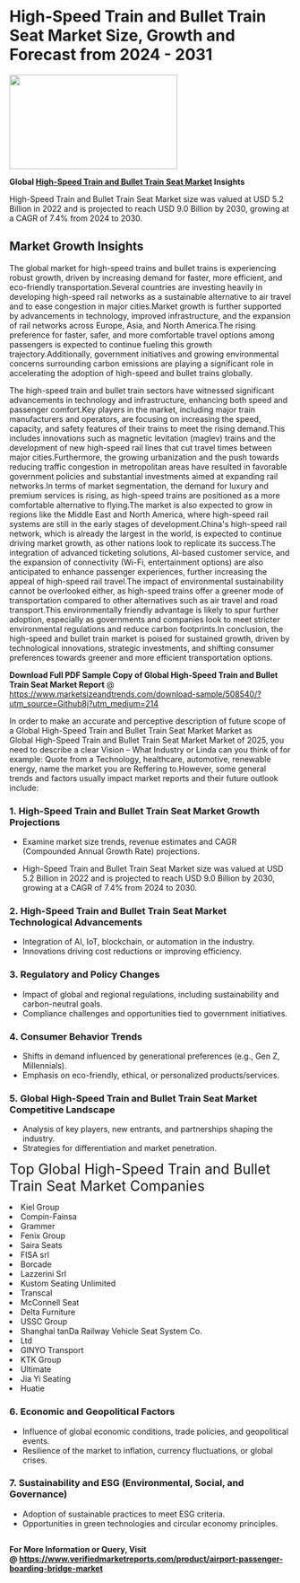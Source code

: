 <H1>High-Speed Train and Bullet Train Seat Market Size, Growth and Forecast from 2024 - 2031</H1><img class="aligncenter size-medium wp-image-584254" src="https://thirdeyenews.in/wp-content/uploads/2024/09/Global-Market-Research-300x168.jpeg" alt="" width="300" height="168" /><p><strong>Global&nbsp;<a href="https://www.marketsizeandtrends.com/download-sample/508540/?utm_source=Github8j?utm_medium=214">High-Speed Train and Bullet Train Seat Market</a> Insights</strong></p><p>High-Speed Train and Bullet Train Seat Market size was valued at USD 5.2 Billion in 2022 and is projected to reach USD 9.0 Billion by 2030, growing at a CAGR of 7.4% from 2024 to 2030.</p><p><h2>Market Growth Insights</h2> <p>The global market for high-speed trains and bullet trains is experiencing robust growth, driven by increasing demand for faster, more efficient, and eco-friendly transportation.Several countries are investing heavily in developing high-speed rail networks as a sustainable alternative to air travel and to ease congestion in major cities.Market growth is further supported by advancements in technology, improved infrastructure, and the expansion of rail networks across Europe, Asia, and North America.The rising preference for faster, safer, and more comfortable travel options among passengers is expected to continue fueling this growth trajectory.Additionally, government initiatives and growing environmental concerns surrounding carbon emissions are playing a significant role in accelerating the adoption of high-speed and bullet trains globally.</p> <p>The high-speed train and bullet train sectors have witnessed significant advancements in technology and infrastructure, enhancing both speed and passenger comfort.Key players in the market, including major train manufacturers and operators, are focusing on increasing the speed, capacity, and safety features of their trains to meet the rising demand.This includes innovations such as magnetic levitation (maglev) trains and the development of new high-speed rail lines that cut travel times between major cities.Furthermore, the growing urbanization and the push towards reducing traffic congestion in metropolitan areas have resulted in favorable government policies and substantial investments aimed at expanding rail networks.In terms of market segmentation, the demand for luxury and premium services is rising, as high-speed trains are positioned as a more comfortable alternative to flying.The market is also expected to grow in regions like the Middle East and North America, where high-speed rail systems are still in the early stages of development.China's high-speed rail network, which is already the largest in the world, is expected to continue driving market growth, as other nations look to replicate its success.The integration of advanced ticketing solutions, AI-based customer service, and the expansion of connectivity (Wi-Fi, entertainment options) are also anticipated to enhance passenger experiences, further increasing the appeal of high-speed rail travel.The impact of environmental sustainability cannot be overlooked either, as high-speed trains offer a greener mode of transportation compared to other alternatives such as air travel and road transport.This environmentally friendly advantage is likely to spur further adoption, especially as governments and companies look to meet stricter environmental regulations and reduce carbon footprints.In conclusion, the high-speed and bullet train market is poised for sustained growth, driven by technological innovations, strategic investments, and shifting consumer preferences towards greener and more efficient transportation options.</p> <p><span class=""><strong>Download Full PDF Sample Copy of Global High-Speed Train and Bullet Train Seat Market Report</strong> @ <a href="https://www.marketsizeandtrends.com/download-sample/508540/?utm_source=Github8j?utm_medium=214" target="_blank">https://www.marketsizeandtrends.com/download-sample/508540/?utm_source=Github8j?utm_medium=214</a></span></p><p>In order to make an accurate and perceptive description of future scope of a Global&nbsp;High-Speed Train and Bullet Train Seat Market Market as Global&nbsp;High-Speed Train and Bullet Train Seat Market Market of 2025, you need to describe a clear Vision &ndash; What Industry or Linda can you think of for example: Quote from a Technology, healthcare, automotive, renewable energy, name the market you are Reffering to.However, some general trends and factors usually impact market reports and their future outlook include:</p><h3>1.&nbsp;<strong>High-Speed Train and Bullet Train Seat Market Growth Projections</strong></h3><ul><li>Examine market size trends, revenue estimates and CAGR (Compounded Annual Growth Rate) projections.</li><li><p>High-Speed Train and Bullet Train Seat Market size was valued at USD 5.2 Billion in 2022 and is projected to reach USD 9.0 Billion by 2030, growing at a CAGR of 7.4% from 2024 to 2030.</p></li></ul><h3>2.&nbsp;<strong>High-Speed Train and Bullet Train Seat Market Technological Advancements</strong></h3><ul><li>Integration of AI, IoT, blockchain, or automation in the industry.</li><li>Innovations driving cost reductions or improving efficiency.</li></ul><h3>3.&nbsp;<strong>Regulatory and Policy Changes</strong></h3><ul><li>Impact of global and regional regulations, including sustainability and carbon-neutral goals.</li><li>Compliance challenges and opportunities tied to government initiatives.</li></ul><h3>4.&nbsp;<strong>Consumer Behavior Trends</strong></h3><ul><li>Shifts in demand influenced by generational preferences (e.g., Gen Z, Millennials).</li><li>Emphasis on eco-friendly, ethical, or personalized products/services.</li></ul><h3>5.&nbsp;<strong>Global High-Speed Train and Bullet Train Seat Market Competitive Landscape</strong></h3><ul><li>Analysis of key players, new entrants, and partnerships shaping the industry.</li><li>Strategies for differentiation and market penetration.</li></ul><p data-pm-slice="1 1 []"><span style="color: inherit; font-family: inherit; font-size: 25px;">Top Global High-Speed Train and Bullet Train Seat Market Companies</span></p><div class="" data-test-id=""><p><li>Kiel Group</li><li> Compin-Fainsa</li><li> Grammer</li><li> Fenix Group</li><li> Saira Seats</li><li> FISA srl</li><li> Borcade</li><li> Lazzerini Srl</li><li> Kustom Seating Unlimited</li><li> Transcal</li><li> McConnell Seat</li><li> Delta Furniture</li><li> USSC Group</li><li> Shanghai tanDa Railway Vehicle Seat System Co.</li><li>Ltd</li><li> GINYO Transport</li><li> KTK Group</li><li> Ultimate</li><li> Jia Yi Seating</li><li> Huatie</li></p></div><h3>6.&nbsp;<strong>Economic and Geopolitical Factors</strong></h3><ul><li>Influence of global economic conditions, trade policies, and geopolitical events.</li><li>Resilience of the market to inflation, currency fluctuations, or global crises.</li></ul><h3>7.&nbsp;<strong>Sustainability and ESG (Environmental, Social, and Governance)</strong></h3><ul><li>Adoption of sustainable practices to meet ESG criteria.</li><li>Opportunities in green technologies and circular economy principles.</li></ul><h2><strong style="font-size: 14px;">For More Information or Query, Visit @&nbsp;</strong><a style="background-color: #ffffff; font-size: 14px;" href="https://www.marketsizeandtrends.com/report/high-speed-train-and-bullet-train-seat-market/" target="_blank">https://www.verifiedmarketreports.com/product/airport-passenger-boarding-bridge-market</a></h2>